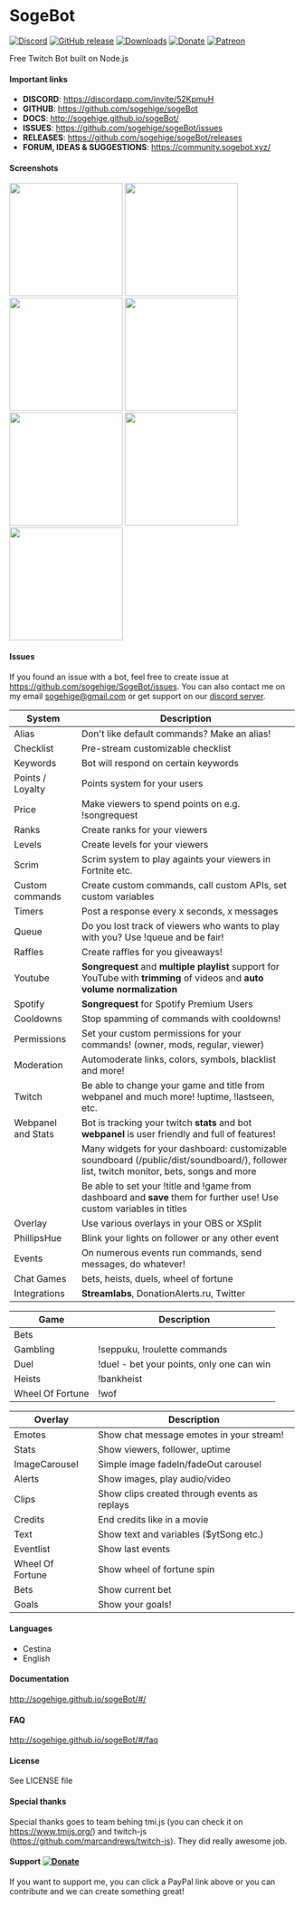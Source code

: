 # SogeBot

[![Discord](https://img.shields.io/discord/317348946144002050.svg?style=for-the-badge&logo=discord)](https://discordapp.com/invite/52KpmuH)
[![GitHub release](https://img.shields.io/github/release/sogehige/sogebot.svg?style=for-the-badge)](https://github.com/sogehige/sogeBot/releases)
[![Downloads](https://img.shields.io/github/downloads/sogehige/sogebot/total.svg?style=for-the-badge)](https://github.com/sogehige/sogeBot/releases)
[![Donate](https://img.shields.io/badge/paypal-donate-yellow.svg?style=for-the-badge&logo=paypal)](https://www.paypal.me/sogetwitch/5eur)
[![Patreon](https://img.shields.io/badge/dynamic/json?logo=patreon&style=for-the-badge&color=%23e85b46&label=Patreon&query=data.attributes.patron_count&suffix=%20patrons&url=https%3A%2F%2Fwww.patreon.com%2Fapi%2Fcampaigns%2F3198445)](https://www.patreon.com/soge__)

Free Twitch Bot built on Node.js

#### Important links

- **DISCORD**: https://discordapp.com/invite/52KpmuH
- **GITHUB**: https://github.com/sogehige/sogeBot
- **DOCS**: http://sogehige.github.io/sogeBot/
- **ISSUES**: https://github.com/sogehige/sogeBot/issues
- **RELEASES**: https://github.com/sogehige/sogeBot/releases
- **FORUM, IDEAS & SUGGESTIONS**: https://community.sogebot.xyz/

#### Screenshots
<img src="https://drive.google.com/uc?id=1yaD6hiHQ8CuZ1konVSK_Iy_7Dbb3-WQC" width="200"> <img src="https://drive.google.com/uc?id=1j0immtX6yutNcNGErHDSwjtqDz2AGfLS" width="200"> <img src="https://drive.google.com/uc?id=1Nshe2MqYpd3fzNyCXmbWDJmR61_RWpVE" width="200"> <img src="https://drive.google.com/uc?id=1mPg3wkFdP_F3jVV5eYenf1CiCenvuU-P" width="200"> <img src="https://drive.google.com/uc?id=1k7vyakPrKid73rGx7qfJcxzBUGcxl8dS" width="200"> <img src="https://drive.google.com/uc?id=1AAZMLew__TkpiQ_QbRZPxV-r9p_So7vG" width="200"> <img src="https://drive.google.com/uc?id=1jcS7GDld7gaMqDYbdGqM8wOqWEpP7Jfo" width="200">

#### Issues
If you found an issue with a bot, feel free to create issue at https://github.com/sogehige/SogeBot/issues.
You can also contact me on my email sogehige@gmail.com or get support on our [discord server](https://discordapp.com/invite/52KpmuH).

| System             | Description                                                                                                                              |
|--------------------|------------------------------------------------------------------------------------------------------------------------------------------|
| Alias              | Don't like default commands? Make an alias!                                                                                              |
| Checklist          | Pre-stream customizable checklist                                                                                              |
| Keywords           | Bot will respond on certain keywords                                                                                                     |
| Points / Loyalty   | Points system for your users                                                                                                             |
| Price              | Make viewers to spend points on e.g. !songrequest                                                                                        |
| Ranks              | Create ranks for your viewers                                                                                                            |
| Levels             | Create levels for your viewers                                                                                                            |
| Scrim              | Scrim system to play againts your viewers in Fortnite etc.                                                                                                            |
| Custom commands    | Create custom commands, call custom APIs, set custom variables                                                                           |
| Timers             | Post a response every x seconds, x messages                                                                                              |
| Queue              | Do you lost track of viewers who wants to play with you? Use !queue and be fair!                                                         |
| Raffles            | Create raffles for you giveaways!                                                                                                        |
| Youtube            | **Songrequest** and **multiple playlist** support for YouTube with **trimming** of videos and **auto volume normalization**                       |
| Spotify            | **Songrequest** for Spotify Premium Users                                                                                                |
| Cooldowns          | Stop spamming of commands with cooldowns!                                                                                                |
| Permissions        | Set your custom permissions for your commands! (owner, mods, regular, viewer)                                                            |
| Moderation         | Automoderate links, colors, symbols, blacklist and more!                                                                                 |
| Twitch             | Be able to change your game and title from webpanel and much more! !uptime, !lastseen, etc.                                              |
| Webpanel and Stats | Bot is tracking your twitch **stats** and bot **webpanel** is user friendly and full of features!                                        |
|                    | Many widgets for your dashboard: customizable soundboard (/public/dist/soundboard/), follower list, twitch monitor, bets, songs and more |
|                    | Be able to set your !title and !game from dashboard and **save** them for further use! Use custom variables in titles                    |
| Overlay            | Use various overlays in your OBS or XSplit                                                                                               |
| PhillipsHue        | Blink your lights on follower or any other event                                                                                         |
| Events             | On numerous events run commands, send messages, do whatever!                                                                             |
| Chat Games         | bets, heists, duels, wheel of fortune                                                                                                    |
| Integrations       | **Streamlabs**, DonationAlerts.ru, Twitter                                                                                               |

| Game             | Description                                    |
|------------------|------------------------------------------------|
| Bets             |                                                |
| Gambling         | !seppuku, !roulette commands                   |
| Duel             | !duel - bet your points, only one can win      |
| Heists           | !bankheist                                     |
| Wheel Of Fortune | !wof                                           |

| Overlay          | Description                                                           |
|------------------|-----------------------------------------------------------------------|
| Emotes           | Show chat message emotes in your stream!                              |
| Stats            | Show viewers, follower, uptime                                        |
| ImageCarousel    | Simple image fadeIn/fadeOut carousel                                  |
| Alerts           | Show images, play audio/video |
| Clips            | Show clips created through events as replays |
| Credits          | End credits like in a movie                                           |
| Text             | Show text and variables ($ytSong etc.) |
| Eventlist        | Show last events                                                      |
| Wheel Of Fortune | Show wheel of fortune spin                                            |
| Bets             | Show current bet                                                      |
| Goals            | Show your goals!                                                      |

#### Languages

* Cestina
* English

#### Documentation
http://sogehige.github.io/sogeBot/#/

#### FAQ
http://sogehige.github.io/sogeBot/#/faq

#### License

See LICENSE file

#### Special thanks

Special thanks goes to team behing tmi.js (you can check it on https://www.tmijs.org/) and twitch-js (https://github.com/marcandrews/twitch-js). They did really awesome job.

#### Support [![Donate](https://img.shields.io/badge/paypal-donate-yellow.svg?style=flat-square)](https://www.paypal.com/cgi-bin/webscr?cmd=_s-xclick&hosted_button_id=9ZTX5DS2XB5EN)

If you want to support me, you can click a PayPal link above or you can contribute and we can create something great!
